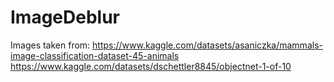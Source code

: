 # ImageDeblur
Images taken from:
https://www.kaggle.com/datasets/asaniczka/mammals-image-classification-dataset-45-animals
https://www.kaggle.com/datasets/dschettler8845/objectnet-1-of-10